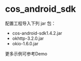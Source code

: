 # cos_android_sdk

配置工程导入下列 jar 包：
- cos-android-sdk1.4.2.jar
- okhttp-3.2.0.jar
- okio-1.6.0.jar

更多示例可参考Demo

